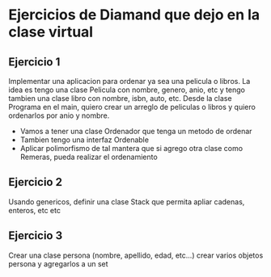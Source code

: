 # Ejercicios de Diamand que dejo en la clase virtual

## Ejercicio 1
Implementar una aplicacion para ordenar ya sea una pelicula o libros. La idea es tengo una clase Pelicula
con nombre, genero, anio, etc y tengo tambien una clase libro con nombre, isbn, auto, etc. Desde la clase
Programa en el main, quiero crear un arreglo de peliculas o libros y quiero ordenarlos por anio y nombre.

- Vamos a tener una clase Ordenador que tenga un metodo de ordenar
- Tambien tengo una interfaz Ordenable
- Aplicar polimorfismo de tal mantera que si agrego otra clase como Remeras, pueda realizar el ordenamiento

## Ejercicio 2
Usando genericos, definir una clase Stack que permita apliar cadenas, enteros, etc etc

## Ejercicio 3
Crear una clase persona (nombre, apellido, edad, etc...) crear varios objetos persona y agregarlos a un set